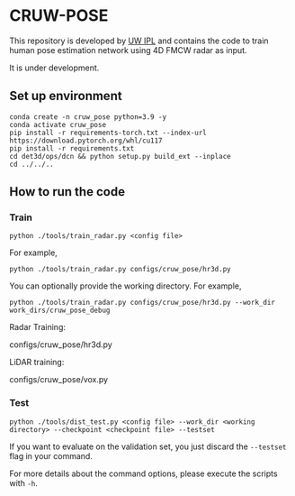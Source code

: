 # CRUW-POSE
This repository is developed by [UW IPL](https://ipl-uw.github.io/) and contains the code to train human pose estimation network using 4D FMCW radar as input.

It is under development.

## Set up environment

```
conda create -n cruw_pose python=3.9 -y
conda activate cruw_pose
pip install -r requirements-torch.txt --index-url https://download.pytorch.org/whl/cu117
pip install -r requirements.txt
cd det3d/ops/dcn && python setup.py build_ext --inplace
cd ../../..
```

## How to run the code
### Train
```
python ./tools/train_radar.py <config file>
```
For example, 
```
python ./tools/train_radar.py configs/cruw_pose/hr3d.py
```
You can optionally provide the working directory. For example,
```
python ./tools/train_radar.py configs/cruw_pose/hr3d.py --work_dir work_dirs/cruw_pose_debug
```

Radar Training:

configs/cruw_pose/hr3d.py

LiDAR training:

configs/cruw_pose/vox.py

### Test
```
python ./tools/dist_test.py <config file> --work_dir <working directory> --checkpoint <checkpoint file> --testset
```
If you want to evaluate on the validation set, you just discard the `--testset` flag in your command.

For more details about the command options, please execute the scripts with `-h`.


